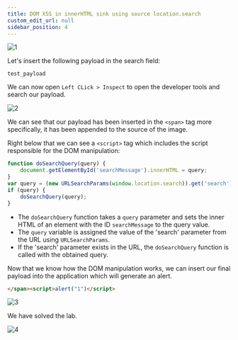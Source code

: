 ```yaml
---
title: DOM XSS in innerHTML sink using source location.search
custom_edit_url: null
sidebar_position: 4
---
```


![1](https://github.com/Knign/Write-ups/assets/110326359/9beeb680-f471-485b-99ee-ae9086cc272f)

Let's insert the following payload in the search field:

```
test_payload
```

We can now open `Left CLick > Inspect` to open the developer tools and search our payload.

![2](https://github.com/Knign/Write-ups/assets/110326359/4821747f-04a3-4c2e-92c8-c66415fac84f)

We can see that our payload has been inserted in the `<span>` tag more specifically, it has been appended to the source of the image.

Right below that we can see a `<script>` tag which includes the script responsible for the DOM manipulation:

```js
function doSearchQuery(query) {
    document.getElementById('searchMessage').innerHTML = query;
}
var query = (new URLSearchParams(window.location.search)).get('search');
if (query) {
    doSearchQuery(query);
}
```

- The `doSearchQuery` function takes a `query` parameter and sets the inner HTML of an element with the ID `searchMessage` to the query value.
- The `query` variable is assigned the value of the 'search' parameter from the URL using `URLSearchParams`.
- If the 'search' parameter exists in the URL, the `doSearchQuery` function is called with the obtained query.

Now that we know how the DOM manipulation works, we can insert our final payload into the application which will generate an alert.

```html
</span><script>alert("1")</script>
```

![3](https://github.com/Knign/Write-ups/assets/110326359/0e4c9da6-a267-4c52-98fa-a2adbec89c6d)

We have solved the lab.

![4](https://github.com/Knign/Write-ups/assets/110326359/31e1a249-bbd3-42be-910c-4f3a81d1270c)
